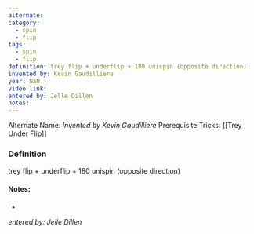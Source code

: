 ```yaml
---
alternate: 
category:
  - spin
  - flip
tags:
  - spin
  - flip
definition: trey flip + underflip + 180 unispin (opposite direction)
invented by: Kevin Gaudilliere
year: NaN
video link: 
entered by: Jelle Dillen
notes: 
---
```

Alternate Name: 
*Invented by Kevin Gaudilliere*
Prerequisite Tricks: [[Trey Under Flip]]

### Definition
trey flip + underflip + 180 unispin (opposite direction)


#### Notes:
- 
*entered by: Jelle Dillen*
